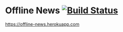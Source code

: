 # Offline News [![Build Status](https://travis-ci.org/matthew-andrews/offline-news.svg?branch=master)](https://travis-ci.org/matthew-andrews/offline-news)

https://offline-news.herokuapp.com
